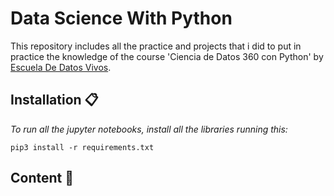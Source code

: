 # Data Science With Python

This repository includes all the practice and projects that i did to put in practice the knowledge of the course 'Ciencia de Datos 360 con Python' by [Escuela De Datos Vivos](https://escueladedatosvivos.ai/).

## Installation 📋

_To run all the jupyter notebooks, install all the libraries running this:_

```
pip3 install -r requirements.txt
```

## Content 📖
